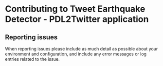 Contributing to Tweet Earthquake Detector - PDL2Twitter application
=========================

Reporting issues
----------------

When reporting issues please include as much detail as possible
about your environment and configuration, and include any error
messages or log entries related to the issue.
